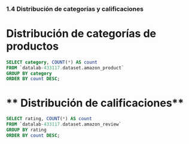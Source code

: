 ### 1.4 Distribución de categorías y calificaciones

# **Distribución de categorías de productos**
```sql
SELECT category, COUNT(*) AS count
FROM `datalab-433117.dataset.amazon_product`
GROUP BY category
ORDER BY count DESC;
```

# ** Distribución de calificaciones**
```sql
SELECT rating, COUNT(*) AS count
FROM `datalab-433117.dataset.amazon_review`
GROUP BY rating
ORDER BY count DESC;
```

